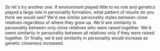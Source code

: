 So let's try another one. If environment played little to no role and genetics
played a large role in personality formation, what pattern of results do you
think we would see? We'd see similar personality styles between close relatives
regardless of where they grew up. We'd see similarity in personality between
only close relatives who were raised together. We'd seem similarity in
personality between all relatives only if they were raised together. Or
finally, we'd see similarity in personality would increase as genetic closeness
increased.
